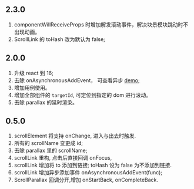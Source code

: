 ## 2.3.0
1. componentWillReceiveProps 时增加解发滚动事件，解决块景模块跳动时不出现动画。
2. ScrollLink 的 toHash 改为默认为 false;

## 2.0.0
1. 升级 react 到 16;
2. 去除 onAsynchronousAddEvent， 可查看异步 [demo](http://react-component.github.io/scroll-anim/examples/linkAsynchronous.html);
3. 增加用例使用。
4. 增加全部组件的 `targetId`, 可定位到指定的 dom 进行滚动。
5. 去除 parallax 的延时渲染。

## 0.5.0

1. scrollElement 将支持 onChange, 进入与出去时触发.
2. 所有的 scrollName 变更成 id;
3. 去除 parallax 里的 scrollName;
4. scrollLink 重构, 点击后直接回调 onFocus, 
5. scrollLink 增加将 to 添加到链接; toHash 设为 false 为不添加到链接.
6. scrollLink 增加异步添加事件 onAsynchronousAddEvent(func);
7. ScrollParallax 回调分开,增加 onStartBack, onCompleteBack.
